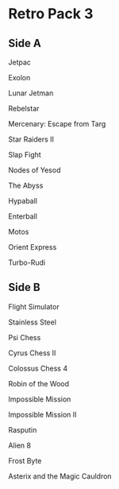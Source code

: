 # Retro Pack 3

## Side A
Jetpac

Exolon

Lunar Jetman

Rebelstar

Mercenary: Escape from Targ

Star Raiders II

Slap Fight

Nodes of Yesod

The Abyss

Hypaball

Enterball

Motos

Orient Express

Turbo-Rudi

## Side B

Flight Simulator

Stainless Steel

Psi Chess

Cyrus Chess II

Colossus Chess 4

Robin of the Wood

Impossible Mission

Impossible Mission II

Rasputin

Alien 8

Frost Byte

Asterix and the Magic Cauldron